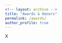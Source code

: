 ```yaml
---
<!-- layout: archive -->
title: "Awards & Honors"
permalink: /awards/
author_profile: true
---
```

X
